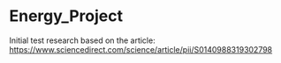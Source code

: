 # Energy_Project
Initial test research based on the article: https://www.sciencedirect.com/science/article/pii/S0140988319302798
